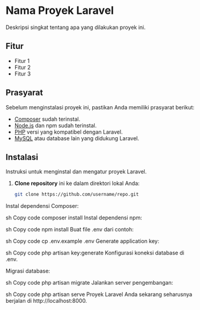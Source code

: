 # Nama Proyek Laravel

Deskripsi singkat tentang apa yang dilakukan proyek ini.

## Fitur

- Fitur 1
- Fitur 2
- Fitur 3

## Prasyarat

Sebelum menginstalasi proyek ini, pastikan Anda memiliki prasyarat berikut:

- [Composer](https://getcomposer.org/) sudah terinstal.
- [Node.js](https://nodejs.org/) dan npm sudah terinstal.
- [PHP](https://www.php.net/) versi yang kompatibel dengan Laravel.
- [MySQL](https://www.mysql.com/) atau database lain yang didukung Laravel.

## Instalasi

Instruksi untuk menginstal dan mengatur proyek Laravel.

1. **Clone repository** ini ke dalam direktori lokal Anda:

   ```sh
   git clone https://github.com/username/repo.git

Instal dependensi Composer:

sh
Copy code
composer install
Instal dependensi npm:

sh
Copy code
npm install
Buat file .env dari contoh:

sh
Copy code
cp .env.example .env
Generate application key:

sh
Copy code
php artisan key:generate
Konfigurasi koneksi database di .env.

Migrasi database:

sh
Copy code
php artisan migrate
Jalankan server pengembangan:

sh
Copy code
php artisan serve
Proyek Laravel Anda sekarang seharusnya berjalan di http://localhost:8000.
